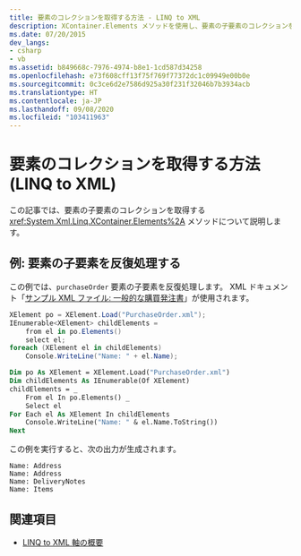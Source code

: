 ```yaml
---
title: 要素のコレクションを取得する方法 - LINQ to XML
description: XContainer.Elements メソッドを使用し、要素の子要素のコレクションを取得する方法について説明します。
ms.date: 07/20/2015
dev_langs:
- csharp
- vb
ms.assetid: b849668c-7976-4974-b8e1-1cd587d34258
ms.openlocfilehash: e73f608cff13f75f769f77372dc1c09949e00b0e
ms.sourcegitcommit: 0c3ce6d2e7586d925a30f231f32046b7b3934acb
ms.translationtype: HT
ms.contentlocale: ja-JP
ms.lasthandoff: 09/08/2020
ms.locfileid: "103411963"
---
```

# <a name="how-to-retrieve-a-collection-of-elements-linq-to-xml"></a>要素のコレクションを取得する方法 (LINQ to XML)

この記事では、要素の子要素のコレクションを取得する <xref:System.Xml.Linq.XContainer.Elements%2A> メソッドについて説明します。

## <a name="example-iterate-through-the-child-elements-of-an-element"></a>例: 要素の子要素を反復処理する

この例では、`purchaseOrder` 要素の子要素を反復処理します。 XML ドキュメント「[サンプル XML ファイル: 一般的な購買発注書](sample-xml-file-typical-purchase-order.md)」が使用されます。

```csharp
XElement po = XElement.Load("PurchaseOrder.xml");
IEnumerable<XElement> childElements =
    from el in po.Elements()
    select el;
foreach (XElement el in childElements)
    Console.WriteLine("Name: " + el.Name);
```

```vb
Dim po As XElement = XElement.Load("PurchaseOrder.xml")
Dim childElements As IEnumerable(Of XElement)
childElements = _
    From el In po.Elements() _
    Select el
For Each el As XElement In childElements
    Console.WriteLine("Name: " & el.Name.ToString())
Next
```

この例を実行すると、次の出力が生成されます。

```output
Name: Address
Name: Address
Name: DeliveryNotes
Name: Items
```

## <a name="see-also"></a>関連項目

- [LINQ to XML 軸の概要](linq-xml-axes-overview.md)

